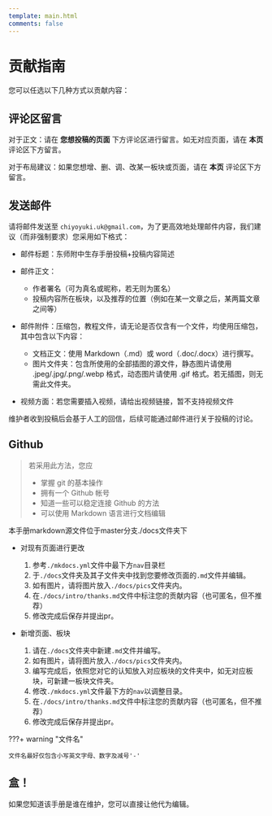 ```yaml
---
template: main.html
comments: false
---
```


# 贡献指南

您可以任选以下几种方式以贡献内容：

## 评论区留言

对于正文：请在 __您想投稿的页面__ 下方评论区进行留言。如无对应页面，请在 __本页__ 评论区下方留言。

对于布局建议：如果您想增、删、调、改某一板块或页面，请在 __本页__ 评论区下方留言。

## 发送邮件

请将邮件发送至 `chiyoyuki.uk@gmail.com`，为了更高效地处理邮件内容，我们建议（而非强制要求）您采用如下格式：

- 邮件标题：东师附中生存手册投稿+投稿内容简述

- 邮件正文：
  - 作者署名（可为真名或昵称，若无则为匿名）
  - 投稿内容所在板块，以及推荐的位置（例如在某一文章之后，某两篇文章之间等）

- 邮件附件：压缩包，教程文件，请无论是否仅含有一个文件，均使用压缩包，其中包含以下内容：
  - 文档正文：使用 Markdown（.md）或 word（.doc/.docx）进行撰写。
  - 图片文件夹：包含所使用的全部插图的源文件，静态图片请使用 .jpeg/.jpg/.png/.webp 格式，动态图片请使用 .gif 格式。若无插图，则无需此文件夹。

- 视频方面：若您需要插入视频，请给出视频链接，暂不支持视频文件

维护者收到投稿后会基于人工的回信，后续可能通过邮件进行关于投稿的讨论。

## Github

> 若采用此方法，您应
> - 掌握 git 的基本操作
> - 拥有一个 Github 帐号
> - 知道一些可以稳定连接 Github 的方法
> - 可以使用 Markdown 语言进行文档编辑

本手册markdown源文件位于master分支./docs文件夹下

- 对现有页面进行更改
  
  1. 参考`./mkdocs.yml`文件中最下方`nav`目录栏
  2. 于`./docs`文件夹及其子文件夹中找到您要修改页面的`.md`文件并编辑。
  3. 如有图片，请将图片放入`./docs/pics`文件夹内。
  4. 在`./docs/intro/thanks.md`文件中标注您的贡献内容（也可匿名，但不推荐）
  5. 修改完成后保存并提出pr。

- 新增页面、板块

  1. 请在`./docs`文件夹中新建`.md`文件并编写。
  2. 如有图片，请将图片放入`./docs/pics`文件夹内。
  3. 编写完成后，依照您对它的认知放入对应板块的文件夹中，如无对应板块，可新建一板块文件夹。
  4. 修改`./mkdocs.yml`文件最下方的`nav`以调整目录。
  5. 在`./docs/intro/thanks.md`文件中标注您的贡献内容（也可匿名，但不推荐）
  6. 修改完成后保存并提出pr。

???+ warning "文件名"
    
    文件名最好仅包含小写英文字母、数字及减号'-'

## 盒！

如果您知道该手册是谁在维护，您可以直接让他代为编辑。

